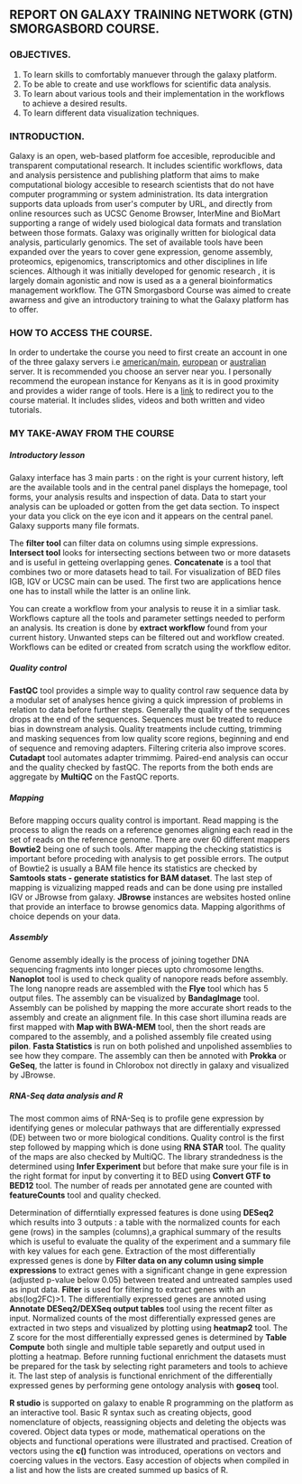 ## REPORT ON GALAXY TRAINING NETWORK (GTN) SMORGASBORD COURSE.

### OBJECTIVES.
1. To learn skills to comfortably manuever through the galaxy platform.
2. To be able to create and use workflows for scientific data analysis.
3. To learn about various tools and their implementation in the workflows to achieve a desired results.
4. To learn different data visualization techniques.

### INTRODUCTION.
Galaxy is an open, web-based platform foe accesible, reproducible and transparent computational research.
It includes scientific workflows, data and analysis persistence and publishing platform that aims to make computational biology accesible
to research scientists that do not have computer programming or system administration.
Its data intergration supports data uploads from user's computer by URL, and directly from online resources such as UCSC Genome Browser,
InterMine and BioMart supporting a range of widely used biological data formats and translation between those formats.
Galaxy was originally written for biological data analysis, particularly genomics.
The set of available tools have been expanded over the years to cover gene expression, genome assembly, proteomics, epigenomics, 
transcriptomics and other disciplines in life sciences.
Although it was initially developed for genomic research , it is largely domain agonistic and now is used as a 
a general bioinformatics management workflow.
The GTN Smorgasbord Course was aimed to create awarness and give an introductory training to what the Galaxy platform has to offer.

### HOW TO ACCESS THE COURSE.
In order to undertake the course you need to first create an account in one of the three galaxy servers i.e 
[american/main](UseGalaxy.org), [european](UseGalaxy.eu) or [australian](UseGalaxy.org.au) server.
It is recommended you choose an server near you.
I personally recommend the european instance for Kenyans as it is in good proximity and provides a wider range of tools.
Here is a [link](https://shiltemann.github.io/global-galaxy-course/workshop) to redirect you to the course material.
It includes slides, videos and both written and video tutorials.

### MY TAKE-AWAY FROM THE COURSE 

##### Introductory lesson
Galaxy interface has 3 main parts : on the right is your current history, left are the available tools and
in the central panel displays the homepage, tool forms, your analysis results and inspection of data.
Data to start your analysis can be uploaded or gotten from the get data section.
To inspect your data you click on the eye icon and it appears on the central panel.
Galaxy supports many file formats.

The **filter tool** can filter data on columns using simple expressions.
**Intersect tool** looks for intersecting sections between two or more datasets and is useful in getteing overlapping genes.
**Concatenate** is a tool that combines two or more datasets head to tail.
For visualization of BED files IGB, IGV or UCSC main can be used.
The first two are applications hence one has to install while the latter is an online link.

You can create a workflow from your analysis to reuse it in a simliar task.
Workflows capture all the tools and parameter settings needed to perform an analysis.
Its creation is done by **extract workflow** found from your current history.
Unwanted steps can be filtered out and workflow created.
Workflows can be edited or created from scratch using the workflow editor.

##### Quality control
**FastQC** tool provides a simple way to quality control raw sequence data by a modular set of analyses hence giving 
a quick impression of problems in relation to data before further steps.
Generally the quality of the sequences drops at the end of the sequences.
Sequences must be treated to reduce bias in downstream analysis.
Quality treatments include cutting, trimming and masking sequences from low quality score regions, beginning and end of sequence 
and removing adapters.
Filtering criteria also improve scores. 
**Cutadapt** tool automates adapter trimmimg. 
Paired-end analysis can occur and the quality checked by fastQC. 
The reports from the both ends are aggregate by **MultiQC** on the FastQC reports.

##### Mapping
Before mapping occurs quality control is important. 
Read mapping is the process to align the reads on a reference genomes aligning each read in the set of reads on the reference genome. 
There are over 60 different mappers **Bowtie2** being one of such tools. 
After mapping the checking statistics is important before proceding with analysis to get possible errors. 
The output of Bowtie2 is usually a BAM file hence its statistics are checked by **Samtools stats - generate statistics for BAM dataset**.
The last step of mapping is vizualizing mapped reads and can be done using pre installed IGV or JBrowse from galaxy.
**JBrowse** instances are websites hosted online that provide an interface to browse genomics data. 
 Mapping algorithms of choice depends on your data.
 
 ##### Assembly
Genome assembly ideally is the process of joining together DNA sequencing fragments into longer pieces upto chromosome lengths. 
**Nanoplot** tool is used to check quality of nanopore reads before assembly. 
The long nanopre reads are assembled with the **Flye** tool which has 5 output files.
The assembly can be visualized by **BandagImage** tool.
Assembly can be polished by mapping the more accurate short reads to the assembly and create an alignment file.
In this case short illumina reads are first mapped with **Map with BWA-MEM** tool,
then the short reads are compared to the assembly, and a polished assembly file created using **pilon**.
**Fasta Statistics** is run on both polished and unpolished assemblies to see how they compare.
The assembly can then be annoted with **Prokka** or **GeSeq**, the latter is found in Chlorobox not directly in galaxy and visualized by JBrowse.

##### RNA-Seq data analysis and R
The most common aims of RNA-Seq is to profile gene expression by identifying genes or molecular pathways
that are differentially expressed (DE) between two or more biological conditions.
Quality control is the first step followed by mapping which is done using **RNA STAR** tool.
The quality of the maps are also checked by MultiQC.
The library strandedness is the determined using **Infer Experiment** but before that make sure your file is in the right format for input
by converting it to BED using **Convert GTF to BED12** tool.
The number of reads per annotated gene are counted with **featureCounts** tool and quality checked.

Determination of differntially expressed features is done using **DESeq2** which results into 3 outputs : 
a table with the normalized counts for each gene (rows) in the samples (columns),a graphical summary of the results which is useful to
evaluate the quality of the experiment and a summary file with key values for each gene.
Extraction of the most differentially expressed genes is done by **Filter data on any column using simple expressions**  to extract genes
with a significant change in gene expression (adjusted p-value below 0.05) between treated and untreated samples used as input data.
**Filter** is used for filtering to extract genes with an abs(log2FC)>1.
The differentially expressed genes are annoted using **Annotate DESeq2/DEXSeq output tables** tool using the recent filter as input.
Normalized counts of the most differentially expressed genes are extracted in two steps and visualized by plotting using **heatmap2** tool.
The Z score for the most differentially expressed genes is determined by **Table Compute** both single and multiple table separetly 
and output used in plotting a heatmap.
Before running fuctional enrichment the datasets must be prepared for the task by selecting right parameters and tools to achieve it.
The last step of analysis is functional enrichment of the differentially expressed genes by performing gene ontology analysis with **goseq** tool.

**R studio** is supported on galaxy to enable R programming on the platform as an interactive tool.
Basic R syntax such as creating objects, good nomenclature of objects, reassigning objects and deleting the objects was covered.
Object data types or mode, mathematical operations on the objects and functional operations were illustrated and practised.
Creation of vectors using the **c()** function was introduced, operations on vectors and coercing values in the vectors.
Easy accestion of objects when compiled in a list and how the lists are created summed up basics of R.






